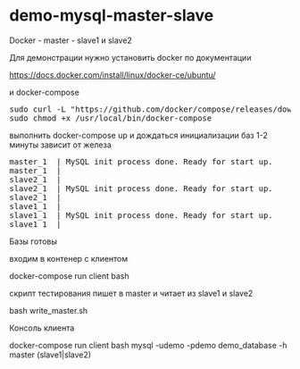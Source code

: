 # demo-mysql-master-slave
Docker - master -  slave1 и slave2

Для демонстрации нужно установить docker  по документации

https://docs.docker.com/install/linux/docker-ce/ubuntu/

и docker-compose 
<pre>
sudo curl -L "https://github.com/docker/compose/releases/download/1.25.0/docker-compose-$(uname -s)-$(uname -m)" -o /usr/local/bin/docker-compose
sudo chmod +x /usr/local/bin/docker-compose
</pre>

выполнить docker-compose up и дождаться инициализации баз 1-2 минуты зависит от железа

<pre>
master_1  | MySQL init process done. Ready for start up.
master_1  | 
slave2_1  | 
slave2_1  | MySQL init process done. Ready for start up.
slave2_1  | 
slave1_1  | 
slave1_1  | MySQL init process done. Ready for start up.
slave1_1  | 
</pre>


Базы готовы 

входим в контенер с клиентом 

docker-compose run client bash 

скрипт тестирования пишет в master и читает из slave1 и slave2

bash write_master.sh


Консоль клиента

docker-compose run client bash 
mysql -udemo -pdemo demo_database -h master (slave1|slave2)

